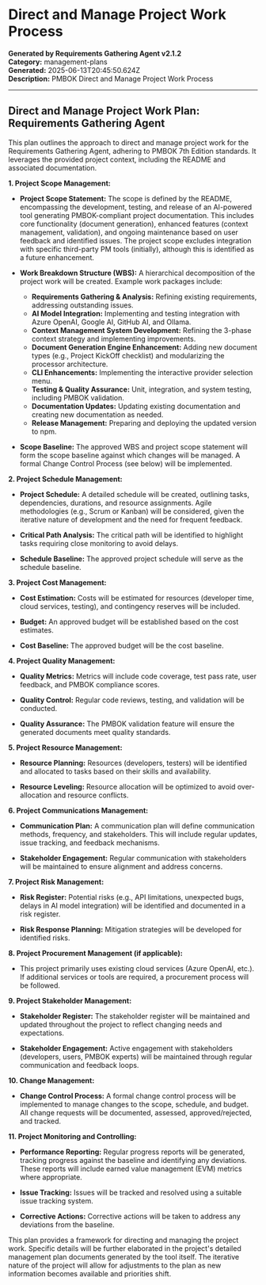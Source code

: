 # Direct and Manage Project Work Process

**Generated by Requirements Gathering Agent v2.1.2**  
**Category:** management-plans  
**Generated:** 2025-06-13T20:45:50.624Z  
**Description:** PMBOK Direct and Manage Project Work Process

---

## Direct and Manage Project Work Plan: Requirements Gathering Agent

This plan outlines the approach to direct and manage project work for the Requirements Gathering Agent, adhering to PMBOK 7th Edition standards.  It leverages the provided project context, including the README and associated documentation.

**1. Project Scope Management:**

* **Project Scope Statement:**  The scope is defined by the README, encompassing the development, testing, and release of an AI-powered tool generating PMBOK-compliant project documentation. This includes core functionality (document generation), enhanced features (context management, validation), and ongoing maintenance based on user feedback and identified issues.  The project scope excludes integration with specific third-party PM tools (initially), although this is identified as a future enhancement.

* **Work Breakdown Structure (WBS):**  A hierarchical decomposition of the project work will be created.  Example work packages include:
    * **Requirements Gathering & Analysis:** Refining existing requirements, addressing outstanding issues.
    * **AI Model Integration:**  Implementing and testing integration with Azure OpenAI, Google AI, GitHub AI, and Ollama.
    * **Context Management System Development:**  Refining the 3-phase context strategy and implementing improvements.
    * **Document Generation Engine Enhancement:** Adding new document types (e.g., Project KickOff checklist) and modularizing the processor architecture.
    * **CLI Enhancements:** Implementing the interactive provider selection menu.
    * **Testing & Quality Assurance:** Unit, integration, and system testing, including PMBOK validation.
    * **Documentation Updates:** Updating existing documentation and creating new documentation as needed.
    * **Release Management:** Preparing and deploying the updated version to npm.

* **Scope Baseline:** The approved WBS and project scope statement will form the scope baseline against which changes will be managed.  A formal Change Control Process (see below) will be implemented.

**2. Project Schedule Management:**

* **Project Schedule:** A detailed schedule will be created, outlining tasks, dependencies, durations, and resource assignments.  Agile methodologies (e.g., Scrum or Kanban) will be considered, given the iterative nature of development and the need for frequent feedback.

* **Critical Path Analysis:** The critical path will be identified to highlight tasks requiring close monitoring to avoid delays.

* **Schedule Baseline:** The approved project schedule will serve as the schedule baseline.

**3. Project Cost Management:**

* **Cost Estimation:**  Costs will be estimated for resources (developer time, cloud services, testing), and contingency reserves will be included.

* **Budget:** An approved budget will be established based on the cost estimates.

* **Cost Baseline:** The approved budget will be the cost baseline.

**4. Project Quality Management:**

* **Quality Metrics:**  Metrics will include code coverage, test pass rate, user feedback, and PMBOK compliance scores.

* **Quality Control:** Regular code reviews, testing, and validation will be conducted.

* **Quality Assurance:**  The PMBOK validation feature will ensure the generated documents meet quality standards.

**5. Project Resource Management:**

* **Resource Planning:** Resources (developers, testers) will be identified and allocated to tasks based on their skills and availability.

* **Resource Leveling:**  Resource allocation will be optimized to avoid over-allocation and resource conflicts.

**6. Project Communications Management:**

* **Communication Plan:** A communication plan will define communication methods, frequency, and stakeholders.  This will include regular updates, issue tracking, and feedback mechanisms.

* **Stakeholder Engagement:**  Regular communication with stakeholders will be maintained to ensure alignment and address concerns.

**7. Project Risk Management:**

* **Risk Register:**  Potential risks (e.g., API limitations, unexpected bugs, delays in AI model integration) will be identified and documented in a risk register.

* **Risk Response Planning:**  Mitigation strategies will be developed for identified risks.

**8. Project Procurement Management (if applicable):**

*  This project primarily uses existing cloud services (Azure OpenAI, etc.).  If additional services or tools are required, a procurement process will be followed.

**9. Project Stakeholder Management:**

* **Stakeholder Register:** The stakeholder register will be maintained and updated throughout the project to reflect changing needs and expectations.

* **Stakeholder Engagement:**  Active engagement with stakeholders (developers, users, PMBOK experts) will be maintained through regular communication and feedback loops.


**10. Change Management:**

* **Change Control Process:** A formal change control process will be implemented to manage changes to the scope, schedule, and budget.  All change requests will be documented, assessed, approved/rejected, and tracked.


**11. Project Monitoring and Controlling:**

* **Performance Reporting:**  Regular progress reports will be generated, tracking progress against the baseline and identifying any deviations.  These reports will include earned value management (EVM) metrics where appropriate.

* **Issue Tracking:**  Issues will be tracked and resolved using a suitable issue tracking system.

* **Corrective Actions:**  Corrective actions will be taken to address any deviations from the baseline.


This plan provides a framework for directing and managing the project work.  Specific details will be further elaborated in the project's detailed management plan documents generated by the tool itself. The iterative nature of the project will allow for adjustments to the plan as new information becomes available and priorities shift.
